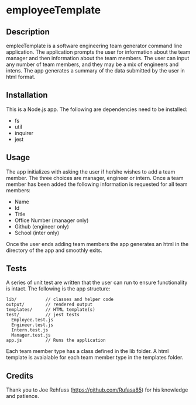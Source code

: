 # employeeTemplate

## Description 

empleeTemplate is a software engineering team generator command line application. The application prompts the user for information about the team manager and then information about the team members. The user can input any number of team members, and they may be a mix of engineers and intens. The app generates a summary of the data submitted by the user in html format.

## Installation

This is a Node.js app. The following are dependencies need to be installed:

 * fs
 * util
 * inquirer
 * jest

## Usage

The app initializes with asking the user if he/she wishes to add a team member. The three choices are manager, engineer or intern. Once a team member has been added the following information is requested for all team members:

* Name
* Id
* Title
* Office Number (manager only)
* Github (engineer only)
* School (inter only)

Once the user ends adding team members the app generates an html in the directory of the app and smoothly exits.

## Tests

A series of unit test are written that the user can run to ensure functionality is intact. The following is the app structure:

```
lib/           // classes and helper code
output/        // rendered output
templates/     // HTML template(s)
test/          // jest tests
  Employee.test.js
  Engineer.test.js
  Intern.test.js
  Manager.test.js
app.js         // Runs the application
```

Each team member type has a class defined in the lib folder. A html template is avaialable for each team member type in the templates folder. 

## Credits

Thank you to Joe Rehfuss (https://github.com/Rufasa85) for his knowledge and patience. 



